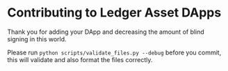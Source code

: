 # Contributing to Ledger Asset DApps

Thank you for adding your DApp and decreasing the amount of blind signing in this world.

Please run `python scripts/validate_files.py --debug` before you commit, this will validate and also format the files correctly.
